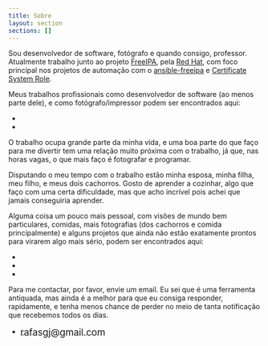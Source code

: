```yaml
---
title: Sobre
layout: section
sections: []
---
```


Sou desenvolvedor de software, fotógrafo e quando consigo, professor. Atualmente trabalho junto ao projeto [FreeIPA], pela [Red Hat], com foco principal nos projetos de automação com o [ansible-freeipa] e [Certificate System Role].

Meus trabalhos profissionais como desenvolvedor de software (ao menos parte dele), e como fotógrafo/impressor podem ser encontrados aqui:
<div class="social">
<ul>
    <li><a target="_blank" href="https://github.com/rjeffman"><span class="fa-brands fa-github huge"></span></a></li>
    <li><a target="_blank" href="https://instagram.com/rafaeljeffman.fotografia"><span class="fa-brands fa-instagram huge"></span></a></li>
</ul>
</div>

O trabalho ocupa grande parte da minha vida, e uma boa parte do que faço para me divertir tem uma relação muito próxima com o trabalho, já que, nas horas vagas, o que mais faço é fotografar e programar.

Disputando o meu tempo com o trabalho estão minha esposa, minha filha, meu filho, e meus dois cachorros. Gosto de aprender a cozinhar, algo que faço com uma certa dificuldade, mas que acho incrível pois achei que jamais conseguiria aprender.

Alguma coisa um pouco mais pessoal, com visões de mundo bem particulares, comidas, mais fotografias (dos cachorros e comida principalmente) e alguns projetos que ainda não estão exatamente prontos para virarem algo mais sério, podem ser encontrados aqui:
<div class="social">
<ul>
    <li><a target="_blank" href="https://twitter.com/rafasgj"><span class="fa-brands fa-twitter huge"></span></a></li>
    <li><a target="_blank" href="https://instagram.com/rafasgj"><span class="fa-brands fa-instagram huge"></span></a></li>
    <li><a target="_blank" href="https://github.com/rafasgj"><span class="fa-brands fa-github huge"></span></a></li>
</ul>
</div>

Para me contactar, por favor, envie um email. Eu sei que é uma ferramenta antiquada, mas ainda é a melhor para que eu consiga responder, rapidamente, e tenha menos chance de perder no meio de tanta notificação que recebemos todos os dias.
<div class="social">
<ul style="margin: 0 auto !important;">
    <li>
        <a href="mailto:rafasgj@gmail.com"><span class="fa-regular fa-envelope"></span>
        <span style="font-size: 14pt; vertical-align: middle">rafasgj@gmail.com</span></a>
    </li>
</ul>
</div>

[freeipa]: https://freeipa.org
[ansible-freeipa]: https://github.com/freeipa/ansible-freeipa
[certificate system role]: https://github.com/linux-system-roles/certificate
[Red Hat]: https://jobs.redhat.com
